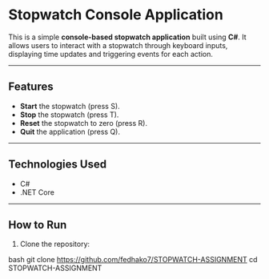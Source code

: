 # **Stopwatch Console Application**

This is a simple **console-based stopwatch application** built using **C#**. It allows users to interact with a stopwatch through keyboard inputs, displaying time updates and triggering events for each action.

---

## **Features**
- **Start** the stopwatch (press S).
- **Stop** the stopwatch (press T).
- **Reset** the stopwatch to zero (press R).
- **Quit** the application (press Q).

---

## **Technologies Used**
- C#
- .NET Core

---

## **How to Run**
1. Clone the repository:
   
bash
git clone https://github.com/fedhako7/STOPWATCH-ASSIGNMENT
cd STOPWATCH-ASSIGNMENT
